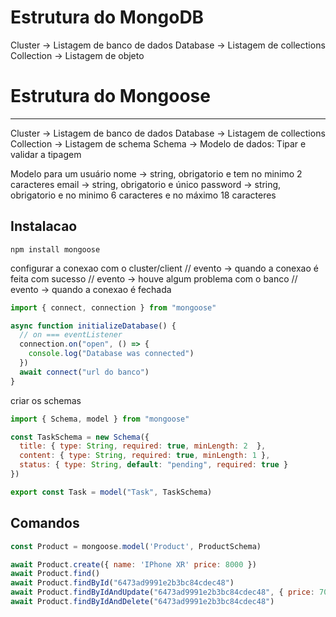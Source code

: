 # Estrutura do MongoDB

Cluster -> Listagem de banco de dados
Database -> Listagem de collections
Collection -> Listagem de objeto

# Estrutura do Mongoose
****
Cluster -> Listagem de banco de dados
Database -> Listagem de collections
Collection -> Listagem de schema
Schema -> Modelo de dados: Tipar e validar a tipagem

Modelo para um usuário
nome -> string, obrigatorio e tem no minimo 2 caracteres
email -> string, obrigatorio e único
password -> string, obrigatorio e no minimo 6 caracteres e no máximo 18 caracteres

## Instalacao

```
npm install mongoose
```

configurar a conexao com o cluster/client
// evento -> quando a conexao é feita com sucesso
// evento -> houve algum problema com o banco
// evento -> quando a conexao é fechada
```typescript
import { connect, connection } from "mongoose"

async function initializeDatabase() {
  // on === eventListener
  connection.on("open", () => {
    console.log("Database was connected")
  })
  await connect("url do banco")
}

```

criar os schemas
```js
import { Schema, model } from "mongoose"

const TaskSchema = new Schema({
  title: { type: String, required: true, minLength: 2  },
  content: { type: String, required: true, minLength: 1 },
  status: { type: String, default: "pending", required: true }
})

export const Task = model("Task", TaskSchema)
```

## Comandos
```js
const Product = mongoose.model('Product', ProductSchema)

await Product.create({ name: 'IPhone XR' price: 8000 })
await Product.find()
await Product.findById("6473ad9991e2b3bc84cdec48")
await Product.findByIdAndUpdate("6473ad9991e2b3bc84cdec48", { price: 7000 })
await Product.findByIdAndDelete("6473ad9991e2b3bc84cdec48")
```